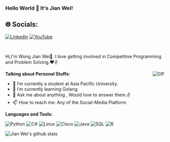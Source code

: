 ### Hello World 👋 It's Jian Wei!


## 🌐 Socials:
[![LinkedIn](https://img.shields.io/badge/LinkedIn-%230077B5.svg?logo=linkedin&logoColor=white)](https://www.linkedin.com/in/jian-wei-wong/) [![YouTube](https://img.shields.io/badge/YouTube-%23FF0000.svg?logo=YouTube&logoColor=white)](https://youtu.be/RMRgPyYux0g) 
<br />

<br />

Hi,I'm Wong Jian Wei🙌. I love getting involved in Competitive Programming and Problem Solving.❤✌


<img align="right" alt="GIF" src="https://media.giphy.com/media/USV0ym3bVWQJJmNu3N/giphy.gif" />


**Talking about Personal Stuffs:**

- 🔭 I’m currently a student at Asia Pacific University.
- 🌱 I’m currently learning Golang.
- 💬 Ask me about anything , Would love to answer them.✌
- 📫 How to reach me: Any of the Social-Media Platform 


**Languages and Tools:**

![Python](https://img.shields.io/badge/python-3670A0?style=for-the-badge&logo=python&logoColor=ffdd54)
![C#](https://img.shields.io/badge/C%20Sharp-481B75?style=for-the-badge&logo=c-sharp)
![Linux](https://img.shields.io/badge/linux-FCC624?style=for-the-badge&logo=linux&logoColor=000000)
![Cisco](https://img.shields.io/badge/cisco-1BA0D7?style=for-the-badge&logo=cisco&logoColor=000000)
![Java](https://img.shields.io/badge/java-e31b38?style=for-the-badge&logo=java)
![SQL](https://img.shields.io/badge/microsoft%20sql%20server-%238DD6F9?style=for-the-badge&logo=microsoft%20sql%20server&logoColor=black)
![R](https://img.shields.io/badge/r-276DC3?style=for-the-badge&logo=r&logoColor=ffffff)

![Jian Wei's github stats](https://github-readme-stats.vercel.app/api?username=jianweiwong&show_icons=true&hide_border=true)
